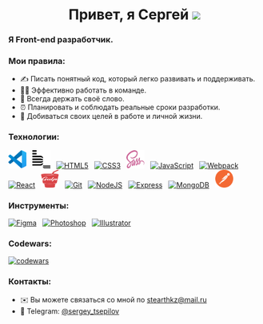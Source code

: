 <h1 align="center">Привет, я Сергей <img src="https://github.com/blackcater/blackcater/raw/main/images/Hi.gif" height="32" /></h1>

### Я Front-end разработчик.

### Мои правила:
* ✍ Писать понятный код, который легко развивать и поддерживать.
* 👨‍💻 Эффективно работать в команде.
* 💪 Всегда держать своё слово.
* ⏰ Планировать и соблюдать реальные сроки разработки.
* 🎯 Добиваться своих целей в работе и личной жизни.

### Технологии:
<a href="https://code.visualstudio.com/"><img src="./images/vscode.svg" width="36" height="36" alt="Visual Studio Code" /></a>
&nbsp;
<a href="https://ru.bem.info/"><img src="./images/bem.svg" width="36" height="36" alt="BEM" /></a>
&nbsp;
<a href="https://developer.mozilla.org/en-US/docs/Glossary/HTML5"><img src="https://raw.githubusercontent.com/danielcranney/readme-generator/main/public/icons/skills/html5-colored.svg" width="36" height="36" alt="HTML5" /></a>
&nbsp;
<a href="https://www.w3.org/TR/CSS/#css"><img src="https://raw.githubusercontent.com/danielcranney/readme-generator/main/public/icons/skills/css3-colored.svg" width="36" height="36" alt="CSS3" /></a>
&nbsp;
<a href="https://sass-lang.com/"><img src="./images/sass.svg" width="36" height="36" alt="Sass" /></a>
&nbsp;
<a href="https://developer.mozilla.org/en-US/docs/Web/JavaScript"><img src="https://raw.githubusercontent.com/danielcranney/readme-generator/main/public/icons/skills/javascript-colored.svg" width="36" height="36" alt="JavaScript" /></a>
&nbsp;
<a href="https://webpack.js.org/"><img src="https://raw.githubusercontent.com/danielcranney/readme-generator/main/public/icons/skills/webpack-colored.svg" width="36" height="36" alt="Webpack" /></a>
&nbsp;
<a href="https://reactjs.org/"><img src="https://raw.githubusercontent.com/danielcranney/readme-generator/main/public/icons/skills/react-colored.svg" width="36" height="36" alt="React" /></a>
&nbsp;
<a href="https://gulpjs.com/"><img src="./images/gulp.svg" width="36" height="36" alt="Gulp" /></a>
&nbsp;
<a href="https://git-scm.com/"><img src="https://git-scm.com/images/logos/downloads/Git-Icon-1788C.svg" width="36" height="36" alt="Git" /></a>
&nbsp;
<a href="https://nodejs.org/en/"><img src="https://raw.githubusercontent.com/danielcranney/readme-generator/main/public/icons/skills/nodejs-colored.svg" width="36" height="36" alt="NodeJS" /></a>
&nbsp;
<a href="https://expressjs.com/"><img src="https://raw.githubusercontent.com/danielcranney/readme-generator/main/public/icons/skills/express-colored.svg" width="36" height="36" alt="Express" /></a>
&nbsp;
<a href="https://www.mongodb.com/"><img src="https://raw.githubusercontent.com/danielcranney/readme-generator/main/public/icons/skills/mongodb-colored.svg" width="36" height="36" alt="MongoDB" /></a>
&nbsp;
<a href="https://www.postman.com/"><img src="./images/postman.svg" width="36" height="36" alt="Postman" /></a>

### Инструменты:
<a href="https://www.figma.com/"><img src="https://raw.githubusercontent.com/danielcranney/readme-generator/main/public/icons/skills/figma-colored.svg" width="36" height="36" alt="Figma" /></a>
&nbsp;
<a href="https://www.adobe.com/ru/products/photoshop.html"><img src="https://raw.githubusercontent.com/danielcranney/readme-generator/main/public/icons/skills/photoshop-colored.svg" width="36" height="36" alt="Photoshop" /></a>
&nbsp;
<a href="https://www.adobe.com/ru/products/illustrator.html"><img src="https://raw.githubusercontent.com/danielcranney/readme-generator/main/public/icons/skills/illustrator-colored.svg" width="36" height="36" alt="Illustrator" /></a>

### Codewars:
[![codewars](https://www.codewars.com/users/stearthkz/badges/large)](https://www.codewars.com/users/stearthkz)

### Контакты:
* ✉️ Вы можете связаться со мной по [stearthkz@mail.ru](mailto:stearthkz@mail.ru)
* 🔗 Telegram: [@sergey_tsepilov](https://t.me/sergey_tsepilov)

<!--
**stearthkz/stearthkz** is a ✨ _special_ ✨ repository because its `README.md` (this file) appears on your GitHub profile.

Here are some ideas to get you started:

- 🔭 I’m currently working on ...
- 🌱 I’m currently learning ...
- 👯 I’m looking to collaborate on ...
- 🤔 I’m looking for help with ...
- 💬 Ask me about ...
- 📫 How to reach me: ...
- 😄 Pronouns: ...
- ⚡ Fun fact: ...
-->
